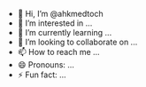 - 👋 Hi, I’m @ahkmedtoch
- 👀 I’m interested in ...
- 🌱 I’m currently learning ...
- 💞️ I’m looking to collaborate on ...
- 📫 How to reach me ...
- 😄 Pronouns: ...
- ⚡ Fun fact: ...

<!---
ahkmedtoch/ahkmedtoch is a ✨ special ✨ repository because its `README.md` (this file) appears on your GitHub profile.
You can click the Preview link to take a look at your changes.
--->
